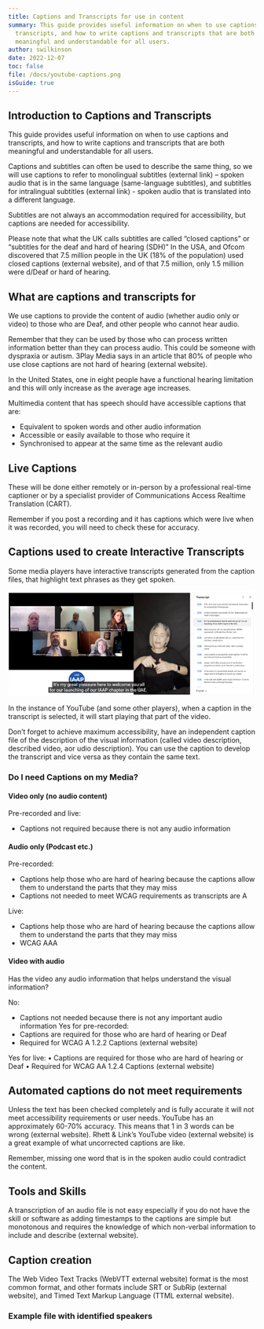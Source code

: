 ```yaml
---
title: Captions and Transcripts for use in content
summary: This guide provides useful information on when to use captions and
  transcripts, and how to write captions and transcripts that are both
  meaningful and understandable for all users.
author: swilkinson
date: 2022-12-07
toc: false
file: /docs/youtube-captions.png
isGuide: true
---
```

## Introduction to Captions and Transcripts

This guide provides useful information on when to use captions and transcripts, and how to write captions and transcripts that are both meaningful and understandable for all users.

Captions and subtitles can often be used to describe the same thing, so we will use captions to refer to monolingual subtitles (external link) – spoken audio that is in the same language (same-language subtitles), and subtitles for intralingual subtitles (external link) - spoken audio that is translated into a different language.

Subtitles are not always an accommodation required for accessibility, but captions are needed for accessibility.

Please note that what the UK calls subtitles are called “closed captions” or “subtitles for the deaf and hard of hearing (SDH)” In the USA, and Ofcom discovered that 7.5 million people in the UK (18% of the population) used closed captions (external website), and of that 7.5 million, only 1.5 million were d/Deaf or hard of hearing.

## What are captions and transcripts for

We use captions to provide the content of audio (whether audio only or video) to those who are Deaf, and other people who cannot hear audio.

Remember that they can be used by those who can process written information better than they can process audio. This could be someone with dyspraxia or autism. 3Play Media says in an article that 80% of people who use close captions are not hard of hearing (external website).

In the United States, one in eight people have a functional hearing limitation and this will only increase as the average age increases.

Multimedia content that has speech should have accessible captions that are:

* Equivalent to spoken words and other audio information
* Accessible or easily available to those who require it
* Synchronised to appear at the same time as the relevant audio

## Live Captions

These will be done either remotely or in-person by a professional real-time captioner or by a specialist provider of Communications Access Realtime Translation (CART).

Remember if you post a recording and it has captions which were live when it was recorded, you will need to check these for accuracy.

## Captions used to create Interactive Transcripts

Some media players have interactive transcripts generated from the caption files, that highlight text phrases as they get spoken.

![YouTube video showing caption and transcript file with the current caption highlighted in the transcript.](src/guideImg/youtube-captions.png "Caption and transcript file on YouTube video")

In the instance of YouTube (and some other players), when a caption in the transcript is selected, it will start playing that part of the video.

Don’t forget to achieve maximum accessibility, have an independent caption file of the description of the visual information (called video description, described video, aor udio description). You can use the caption to develop the transcript and vice versa as they  contain  the same text.

### Do I need Captions on my Media?
#### Video only (no audio content)

Pre-recorded and live:
* Captions not required because there is not any audio information

#### Audio only (Podcast etc.)


Pre-recorded:
* Captions help those who are hard of hearing because the captions allow them to understand the parts that they may miss
* Captions not needed to meet WCAG requirements as transcripts are A

Live:
* Captions help those who are hard of hearing because the captions allow them to understand the parts that they may miss
* WCAG AAA

#### Video with audio

Has the video any audio information that helps understand the visual information?

No:
* Captions not needed because there is not any important audio information
Yes for pre-recorded:
* Captions are required for those who are hard of hearing or Deaf
* Required for WCAG A 1.2.2 Captions (external website)

Yes for live:
•	Captions are required for those who are hard of hearing or Deaf
•	Required for WCAG AA 1.2.4 Captions (external website)

## Automated captions do not meet requirements

Unless the text has been checked completely and is fully accurate it will not meet accessibility requirements or user needs. YouTube has an approximately 60-70% accuracy. This means that 1 in 3 words can be wrong (external website). Rhett & Link’s YouTube video (external website) is a great example of what uncorrected captions are like.


Remember, missing one word that is in the spoken audio could contradict the content.

## Tools and Skills

A transcription of an audio file is not easy especially if you do not have the skill or software as adding timestamps to the captions are simple but monotonous and requires the knowledge of which non-verbal information to include and describe (external website).


## Caption creation

The Web Video Text Tracks (WebVTT external website) format is the most common format, and other formats include SRT or SubRip (external website), and Timed Text Markup Language (TTML external website).

### Example file with identified speakers

